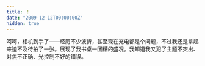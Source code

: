 ```yaml
---
title: ！
date: "2009-12-12T00:00:00Z"
hidden: true
---
```

呵呵，相机到手了——经历不少波折，甚至现在充电都是个问题，不过我还是拿起来迫不及待拍了一张。展现了我书桌一团糟的盛况。我知道我又犯了主题不突出、对焦不正确、光控制不好的错误。

 